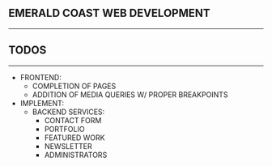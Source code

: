 ## EMERALD COAST WEB DEVELOPMENT
------------------------------------------------------------

## TODOS
------------------------------------------------------------
  - FRONTEND:
    - COMPLETION OF PAGES
    - ADDITION OF MEDIA QUERIES W/ PROPER BREAKPOINTS
  - IMPLEMENT:
    - BACKEND SERVICES:
      - CONTACT FORM
      - PORTFOLIO
      - FEATURED WORK
      - NEWSLETTER
      - ADMINISTRATORS